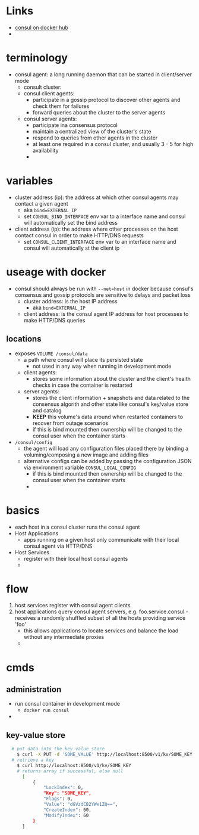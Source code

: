 # Links
  - [consul on docker hub](https://hub.docker.com/_/consul/)
  -

# terminology
  - consul agent: a long running daemon that can be started in client/server mode
    - consult cluster:
    - consul client agents:
      - participate in a gossip protocol to discover other agents and check them for failures
      - forward queries about the cluster to the server agents
    - consul server agents:
      - participate ina consensus protocol
      - maintain a centralized view of the cluster's state
      - respond to queries from other agents in the cluster
      - at least one required in a consul cluster, and usually 3 - 5 for high availability
      -

# variables
  - cluster address (ip): the address at which other consul agents may contact a given agent
    - aka `bind=EXTERNAL_IP`
    - set `CONSUL_BIND_INTERFACE` env var to a interface name and consul will automatically set the bind address
  - client address (ip): the address where other processes on the host contact consul in order to make HTTP/DNS requests
    - set `CONSUL_CLIENT_INTERFACE` env var to an interface name and consul will automatically st the client ip



# useage with docker
  - consul should always be run with `--net=host` in docker because consul's consensus and gossip protocols are sensitive to delays and packet loss
    - cluster address: is the host IP address
      - aka `bind=EXTERNAL_IP`
    - client address: is the consul agent IP address for host processes to make HTTP/DNS queries

## locations
  - exposes `VOLUME /consul/data`
    - a path where consul will place its persisted state
      - not used in any way when running in development mode
    - client agents:
      - stores some information about the cluster and the client's health checks in case the container is restarted
    - server agents:
      - stores the client information + snapshots and data related to the consensus algorith and other state like consul's key/value store and catalog
      - **KEEP** this volume's data around when restarted containers to recover from outage scenarios
      - if this is bind mounted then ownership will be changed to the consul user when the container starts
  - `/consul/config`
    - the agent will load any configuration files placed there by binding a voluming/composing a new image and adding files
    - alternative configs can be added by passing the configuration JSON via environment variable `CONSUL_LOCAL_CONFIG`
      - if this is bind mounted then ownership will be changed to the consul user when the container starts
      -


# basics
  - each host in a consul cluster runs the consul agent
  - Host Applications
    - apps running on a given host only communicate with their local consul agent via HTTP/DNS
  - Host Services
    - register with their local host consul agents
    -

# flow
  1. host services register with consul agent clients
  2. host applications query consul agent servers, e.g. foo.service.consul
    - receives a randomly shuffled subset of all the hosts providing service 'foo'
      - this allows applications to locate services and balance the load without any intermediate proxies
      -

# cmds
## administration
  - run consul container in development mode
    - `docker run consul`
  -

## key-value store
  ```sh
    # put data into the key value store
      $ curl -X PUT -d 'SOME_VALUE' http://localhost:8500/v1/kv/SOME_KEY
    # retrieve a key
      $ curl http://localhost:8500/v1/kv/SOME_KEY
      # returns array if successful, else null
        [
            {
                "LockIndex": 0,
                "Key": "SOME_KEY",
                "Flags": 0,
                "Value": "dGVzdCB2YWx1ZQ==",
                "CreateIndex": 60,
                "ModifyIndex": 60
            }
        ]


  ```
